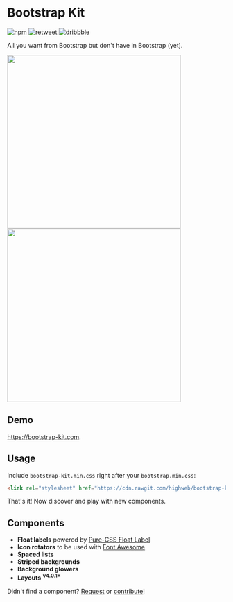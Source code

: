 Bootstrap Kit
=============

[![npm](https://img.shields.io/npm/v/@highweb/bootstrap-kit.svg)](https://www.npmjs.com/package/@highweb/bootstrap-kit)
[![retweet](https://img.shields.io/badge/retweet--00bfff.svg)](https://twitter.com/highwebtech/status/791261136494718976)
[![dribbble](https://img.shields.io/badge/dribbble--ff1493.svg)](https://dribbble.com/shots/3028165-Bootstrap-Kit-v4)

All you want from Bootstrap but don't have in Bootstrap (yet).

<img src="https://cdn.rawgit.com/highweb/bootstrap-kit/4cf449bb2c1237a7082993c7d3365552fb7d3e11/bootstrap-kit-1.gif" width="400"/>
<img src="https://cdn.rawgit.com/highweb/bootstrap-kit/4cf449bb2c1237a7082993c7d3365552fb7d3e11/bootstrap-kit-2.gif" width="400"/>


## Demo

https://bootstrap-kit.com.


## Usage

Include `bootstrap-kit.min.css` right after your `bootstrap.min.css`:
```html
<link rel="stylesheet" href="https://cdn.rawgit.com/highweb/bootstrap-kit/v4.0.1/dist/bootstrap-kit.min.css"/>
```

That's it! Now discover and play with new components.


## Components

- **Float labels** powered by [Pure-CSS Float Label](https://github.com/tonystar/float-label-css)
- **Icon rotators** to be used with [Font Awesome](http://fontawesome.io/)
- **Spaced lists**
- **Striped backgrounds**
- **Background glowers**
- **Layouts** <sup>**v4.0.1+**</sup>

Didn't find a component? [Request](https://github.com/highweb/bootstrap-kit/issues/new) or [contribute](https://github.com/highweb/bootstrap-kit/pulls)!
